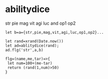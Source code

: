 # abilitydice
str pie mag vit agi luc and op1 op2

```
let b=a={str,pie,mag,vit,agi,luc,op1,op2}...

let rand=xrand(Date.now())
let ad=ablitydice(rand);
ad.flg('str',a,b)

flg=(name,me,tar)=>{
 let num=100+(me-tar)
 return (rand(1,num)>50)
}
```
